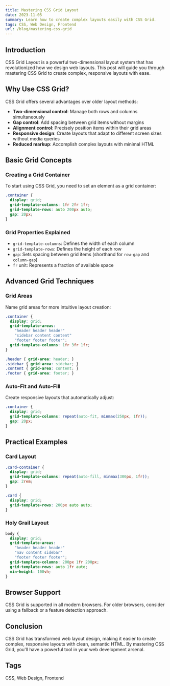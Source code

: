 ```yaml
---
title: Mastering CSS Grid Layout
date: 2023-11-05
summary: Learn how to create complex layouts easily with CSS Grid.
tags: CSS, Web Design, Frontend
url: /blog/mastering-css-grid
---
```


## Introduction

CSS Grid Layout is a powerful two-dimensional layout system that has revolutionized how we design web layouts. This post will guide you through mastering CSS Grid to create complex, responsive layouts with ease.

## Why Use CSS Grid?

CSS Grid offers several advantages over older layout methods:

- **Two-dimensional control**: Manage both rows and columns simultaneously
- **Gap control**: Add spacing between grid items without margins
- **Alignment control**: Precisely position items within their grid areas
- **Responsive design**: Create layouts that adapt to different screen sizes without media queries
- **Reduced markup**: Accomplish complex layouts with minimal HTML

## Basic Grid Concepts

### Creating a Grid Container

To start using CSS Grid, you need to set an element as a grid container:

```css
.container {
  display: grid;
  grid-template-columns: 1fr 2fr 1fr;
  grid-template-rows: auto 200px auto;
  gap: 20px;
}
```

### Grid Properties Explained

- `grid-template-columns`: Defines the width of each column
- `grid-template-rows`: Defines the height of each row
- `gap`: Sets spacing between grid items (shorthand for `row-gap` and `column-gap`)
- `fr` unit: Represents a fraction of available space

## Advanced Grid Techniques

### Grid Areas

Name grid areas for more intuitive layout creation:

```css
.container {
  display: grid;
  grid-template-areas:
    "header header header"
    "sidebar content content"
    "footer footer footer";
  grid-template-columns: 1fr 3fr 1fr;
}

.header { grid-area: header; }
.sidebar { grid-area: sidebar; }
.content { grid-area: content; }
.footer { grid-area: footer; }
```

### Auto-Fit and Auto-Fill

Create responsive layouts that automatically adjust:

```css
.container {
  display: grid;
  grid-template-columns: repeat(auto-fit, minmax(250px, 1fr));
  gap: 20px;
}
```

## Practical Examples

### Card Layout

```css
.card-container {
  display: grid;
  grid-template-columns: repeat(auto-fill, minmax(300px, 1fr));
  gap: 2rem;
}

.card {
  display: grid;
  grid-template-rows: 200px auto auto;
}
```

### Holy Grail Layout

```css
body {
  display: grid;
  grid-template-areas:
    "header header header"
    "nav content sidebar"
    "footer footer footer";
  grid-template-columns: 200px 1fr 200px;
  grid-template-rows: auto 1fr auto;
  min-height: 100vh;
}
```

## Browser Support

CSS Grid is supported in all modern browsers. For older browsers, consider using a fallback or a feature detection approach.

## Conclusion

CSS Grid has transformed web layout design, making it easier to create complex, responsive layouts with clean, semantic HTML. By mastering CSS Grid, you'll have a powerful tool in your web development arsenal.

## Tags

CSS, Web Design, Frontend
